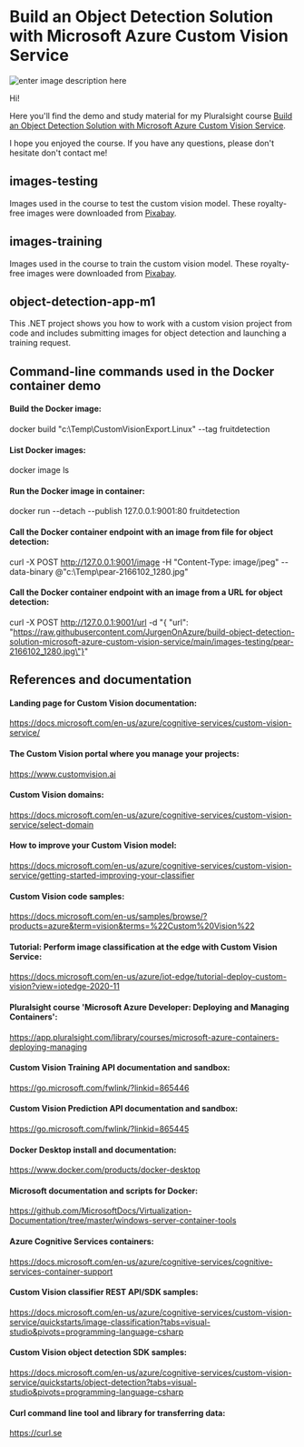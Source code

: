 # Build an Object Detection Solution with Microsoft Azure Custom Vision Service

![enter image description here](https://www.pluralsight.com/content/dam/pluralsight/newsroom/brand-assets/logos/pluralsight-logo-vrt-color-2.png)  

Hi!

Here you'll find the demo and study material for my Pluralsight course [Build an Object Detection Solution with Microsoft Azure Custom Vision Service](https://pluralsight.pxf.io/custom-vision-object-detection).

I hope you enjoyed the course. If you have any questions, please don't hesitate don't contact me!

## images-testing

Images used in the course to test the custom vision model. These royalty-free images were downloaded from [Pixabay](https://pixabay.com).

## images-training

Images used in the course to train the custom vision model. These royalty-free images were downloaded from [Pixabay](https://pixabay.com).

## object-detection-app-m1

This .NET project shows you how to work with a custom vision project from code and includes submitting images for object detection and launching a training request.

## Command-line commands used in the Docker container demo

#### Build the Docker image:

docker build "c:\Temp\CustomVisionExport.Linux" --tag fruitdetection

#### List Docker images:

docker image ls

#### Run the Docker image in container:

docker run --detach --publish 127.0.0.1:9001:80 fruitdetection

#### Call the Docker container endpoint with an image from file for object detection:

curl -X POST http://127.0.0.1:9001/image -H "Content-Type: image/jpeg" --data-binary @"c:\Temp\pear-2166102_1280.jpg"

#### Call the Docker container endpoint with an image from a URL for object detection:

curl -X POST http://127.0.0.1:9001/url -d "{ \"url\": \"https://raw.githubusercontent.com/JurgenOnAzure/build-object-detection-solution-microsoft-azure-custom-vision-service/main/images-testing/pear-2166102_1280.jpg\"}"

## References and documentation

#### Landing page for Custom Vision documentation:

https://docs.microsoft.com/en-us/azure/cognitive-services/custom-vision-service/

#### The Custom Vision portal where you manage your projects:

https://www.customvision.ai

#### Custom Vision domains:

https://docs.microsoft.com/en-us/azure/cognitive-services/custom-vision-service/select-domain

#### How to improve your Custom Vision model:

https://docs.microsoft.com/en-us/azure/cognitive-services/custom-vision-service/getting-started-improving-your-classifier

#### Custom Vision code samples:

https://docs.microsoft.com/en-us/samples/browse/?products=azure&term=vision&terms=%22Custom%20Vision%22

#### Tutorial: Perform image classification at the edge with Custom Vision Service:

https://docs.microsoft.com/en-us/azure/iot-edge/tutorial-deploy-custom-vision?view=iotedge-2020-11

#### Pluralsight course 'Microsoft Azure Developer: Deploying and Managing Containers':

https://app.pluralsight.com/library/courses/microsoft-azure-containers-deploying-managing

#### Custom Vision Training API documentation and sandbox:

https://go.microsoft.com/fwlink/?linkid=865446

#### Custom Vision Prediction API documentation and sandbox:

https://go.microsoft.com/fwlink/?linkid=865445

#### Docker Desktop install and documentation:

https://www.docker.com/products/docker-desktop

#### Microsoft documentation and scripts for Docker:

https://github.com/MicrosoftDocs/Virtualization-Documentation/tree/master/windows-server-container-tools

#### Azure Cognitive Services containers:

https://docs.microsoft.com/en-us/azure/cognitive-services/cognitive-services-container-support

#### Custom Vision classifier REST API/SDK samples:

https://docs.microsoft.com/en-us/azure/cognitive-services/custom-vision-service/quickstarts/image-classification?tabs=visual-studio&pivots=programming-language-csharp

#### Custom Vision object detection SDK samples:

https://docs.microsoft.com/en-us/azure/cognitive-services/custom-vision-service/quickstarts/object-detection?tabs=visual-studio&pivots=programming-language-csharp

#### Curl command line tool and library for transferring data:

https://curl.se
